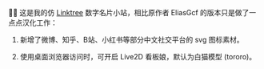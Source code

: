 🧑‍💻 这是我的仿 [Linktree](https://linktr.ee/juneix) 数字名片小站，相比原作者 EliasGcf 的版本只是做了一点点汉化工作：

1. 新增了微博、知乎、B站、小红书等部分中文社交平台的 svg 图标素材。

2. 使用桌面浏览器访问时，可开启 Live2D 看板娘，默认为白猫模型 (tororo)。

